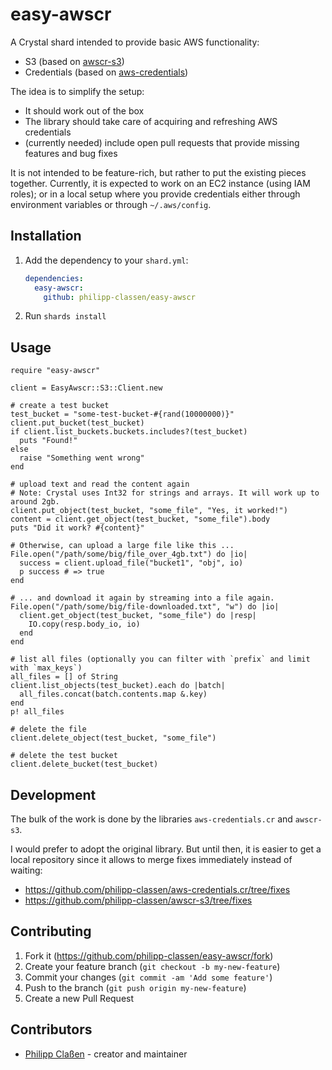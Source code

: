 # easy-awscr

A Crystal shard intended to provide basic AWS functionality:
* S3 (based on [awscr-s3](https://github.com/taylorfinnell/awscr-s3))
* Credentials (based on [aws-credentials](https://github.com/y2k2mt/aws-credentials.cr))

The idea is to simplify the setup:
* It should work out of the box
* The library should take care of acquiring and refreshing AWS credentials
* (currently needed) include open pull requests that provide missing features and bug fixes

It is not intended to be feature-rich, but rather to put the existing pieces together.
Currently, it is expected to work on an EC2 instance (using IAM roles); or in a local setup
where you provide credentials either through environment variables or through `~/.aws/config`.

## Installation

1. Add the dependency to your `shard.yml`:

   ```yaml
   dependencies:
     easy-awscr:
       github: philipp-classen/easy-awscr
   ```

2. Run `shards install`

## Usage

```crystal
require "easy-awscr"

client = EasyAwscr::S3::Client.new

# create a test bucket
test_bucket = "some-test-bucket-#{rand(10000000)}"
client.put_bucket(test_bucket)
if client.list_buckets.buckets.includes?(test_bucket)
  puts "Found!"
else
  raise "Something went wrong"
end

# upload text and read the content again
# Note: Crystal uses Int32 for strings and arrays. It will work up to around 2gb.
client.put_object(test_bucket, "some_file", "Yes, it worked!")
content = client.get_object(test_bucket, "some_file").body
puts "Did it work? #{content}"

# Otherwise, can upload a large file like this ...
File.open("/path/some/big/file_over_4gb.txt") do |io|
  success = client.upload_file("bucket1", "obj", io)
  p success # => true
end

# ... and download it again by streaming into a file again.
File.open("/path/some/big/file-downloaded.txt", "w") do |io|
  client.get_object(test_bucket, "some_file") do |resp|
	IO.copy(resp.body_io, io)
  end
end

# list all files (optionally you can filter with `prefix` and limit with `max_keys`)
all_files = [] of String
client.list_objects(test_bucket).each do |batch|
  all_files.concat(batch.contents.map &.key)
end
p! all_files

# delete the file
client.delete_object(test_bucket, "some_file")

# delete the test bucket
client.delete_bucket(test_bucket)
```

## Development

The bulk of the work is done by the libraries `aws-credentials.cr` and `awscr-s3`.

I would prefer to adopt the original library. But until then, it is easier to get
a local repository since it allows to merge fixes immediately instead of waiting:

* https://github.com/philipp-classen/aws-credentials.cr/tree/fixes
* https://github.com/philipp-classen/awscr-s3/tree/fixes

## Contributing

1. Fork it (<https://github.com/philipp-classen/easy-awscr/fork>)
2. Create your feature branch (`git checkout -b my-new-feature`)
3. Commit your changes (`git commit -am 'Add some feature'`)
4. Push to the branch (`git push origin my-new-feature`)
5. Create a new Pull Request

## Contributors

- [Philipp Claßen](https://github.com/philipp-classen) - creator and maintainer
